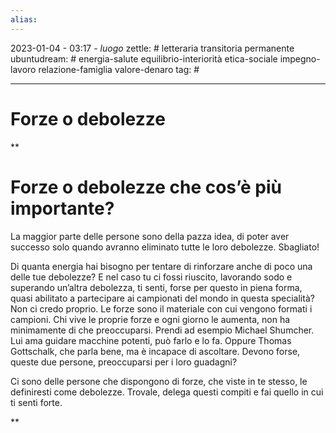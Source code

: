 ```yaml
---
alias: 
---
```

2023-01-04 - 03:17 - *luogo*
zettle: # letteraria transitoria permanente
ubuntudream: # energia-salute equilibrio-interiorità etica-sociale impegno-lavoro relazione-famiglia valore-denaro 
tag: #

---
# Forze o debolezze

**

# Forze o debolezze che cos’è più importante?

La maggior parte delle persone sono della pazza idea, di poter aver successo solo quando avranno eliminato tutte le loro debolezze. Sbagliato!

Di quanta energia hai bisogno per tentare di rinforzare anche di poco una delle tue debolezze? E nel caso tu ci fossi riuscito, lavorando sodo e superando un’altra debolezza, ti senti, forse per questo in piena forma, quasi abilitato a partecipare ai campionati del mondo in questa specialità? Non ci credo proprio. Le forze sono il materiale con cui vengono formati i campioni. Chi vive le proprie forze e ogni giorno le aumenta, non ha minimamente di che preoccuparsi. Prendi ad esempio Michael Shumcher. Lui ama guidare macchine potenti, può farlo e lo fa. Oppure Thomas Gottschalk, che parla bene, ma è incapace di ascoltare. Devono forse, queste due persone, preoccuparsi per i loro guadagni?

Ci sono delle persone che dispongono di forze, che viste in te stesso, le definiresti come debolezze. Trovale, delega questi compiti e fai quello in cui ti senti forte.

**